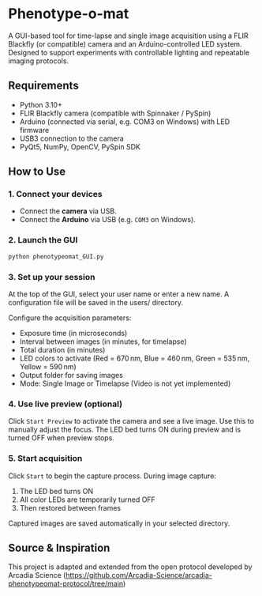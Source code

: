 # Phenotype-o-mat

A GUI-based tool for time-lapse and single image acquisition using a FLIR Blackfly (or compatible) camera and an Arduino-controlled LED system. Designed to support experiments with controllable lighting and repeatable imaging protocols.

## Requirements

- Python 3.10+
- FLIR Blackfly camera (compatible with Spinnaker / PySpin)
- Arduino (connected via serial, e.g. COM3 on Windows) with LED firmware
- USB3 connection to the camera
- PyQt5, NumPy, OpenCV, PySpin SDK

## How to Use

### 1. Connect your devices

- Connect the **camera** via USB.
- Connect the **Arduino** via USB (e.g. `COM3` on Windows).

### 2. Launch the GUI

```bash
python phenotypeomat_GUI.py
```
### 3. Set up your session

At the top of the GUI, select your user name or enter a new name. A configuration file will be saved in the users/ directory.

Configure the acquisition parameters:
- Exposure time (in microseconds)
- Interval between images (in minutes, for timelapse)
- Total duration (in minutes)
- LED colors to activate (Red = 670 nm, Blue = 460 nm, Green = 535 nm, Yellow = 590 nm)
- Output folder for saving images
- Mode: Single Image or Timelapse (Video is not yet implemented)

### 4. Use live preview (optional)

Click `Start Preview` to activate the camera and see a live image.
Use this to manually adjust the focus.
The LED bed turns ON during preview and is turned OFF when preview stops.

### 5. Start acquisition

Click `Start` to begin the capture process.
During image capture:
1. The LED bed turns ON
2. All color LEDs are temporarily turned OFF
3. Then restored between frames

Captured images are saved automatically in your selected directory.

## Source & Inspiration

This project is adapted and extended from the open protocol developed by Arcadia Science (https://github.com/Arcadia-Science/arcadia-phenotypeomat-protocol/tree/main)
